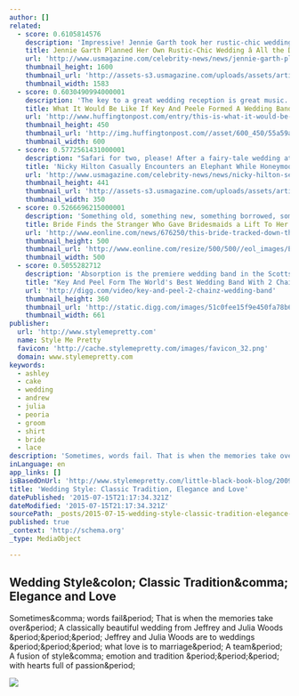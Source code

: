 ```yaml
---
author: []
related:
  - score: 0.6105814576
    description: 'Impressive! Jennie Garth took her rustic-chic wedding into her own hands. The Beverly Hills, 90210 alum, who looked stunning in a floral-embroidered long-sleeved gown, planned her July 11 wedding to now-husband David Abrams without the help of an event planner, sources tell exclusively.'
    title: Jennie Garth Planned Her Own Rustic-Chic Wedding â All the Details
    url: 'http://www.usmagazine.com/celebrity-news/news/jennie-garth-planned-her-own-rustic-chic-wedding-all-the-details-2015147'
    thumbnail_height: 1600
    thumbnail_url: 'http://assets-s3.usmagazine.com/uploads/assets/articles/89553-jennie-garth-planned-her-own-rustic-chic-wedding-all-the-details/1436925894_jennie-garth-david-abrams-zoom.jpg'
    thumbnail_width: 1583
  - score: 0.6030490994000001
    description: 'The key to a great wedding reception is great music. And the key to great wedding music is Key and Peele. In a new YouTube sketch, the comedy duo play members of a fictional Scottsdale, Arizona-based wedding band called Absorption.'
    title: What It Would Be Like If Key And Peele Formed A Wedding Band
    url: 'http://www.huffingtonpost.com/entry/this-is-what-it-would-be-like-if-key-and-peele-were-wedding-singers_55a57ce3e4b0896514cfa74b'
    thumbnail_height: 450
    thumbnail_url: 'http://img.huffingtonpost.com//asset/600_450/55a59a851200002b0013473a.png?cache=uKxCbnyKdH'
    thumbnail_width: 600
  - score: 0.5772561431000001
    description: "Safari for two, please! After a fairy-tale wedding at London's Kensington Palace on July 10, Nicky Hilton and her new husband, James Rothschild, set out for someplace a little less posh. The newlyweds are currently on their honeymoon in Botswana -- and from the looks of the picture Hilton posted to Instagram, it's quite the wild ride."
    title: 'Nicky Hilton Casually Encounters an Elephant While Honeymooning With James Rothschild: Picture'
    url: 'http://www.usmagazine.com/celebrity-news/news/nicky-hilton-sees-an-elephant-on-her-honeymoon-with-james-rothschild-2015147'
    thumbnail_height: 441
    thumbnail_url: 'http://assets-s3.usmagazine.com/uploads/assets/articles/89547-nicky-hilton-sees-an-elephant-on-her-honeymoon-with-james-rothschild/promo/1436915268_nicky-hilton-441.jpg'
    thumbnail_width: 350
  - score: 0.5266696215000001
    description: 'Something old, something new, something borrowed, something blue...but wait! Where is everybody?!...'
    title: Bride Finds the Stranger Who Gave Bridesmaids a Lift To Her Wedding
    url: 'http://www.eonline.com/news/676250/this-bride-tracked-down-the-stranger-who-gave-bridesmaids-a-lift-to-her-wedding-get-the-details'
    thumbnail_height: 500
    thumbnail_url: 'http://www.eonline.com/resize/500/500//eol_images/Entire_Site/2015614/rs_300x300-150714154708-600.broken-down-bridal-party.jw.71415.jpg'
    thumbnail_width: 500
  - score: 0.5055282712
    description: 'Absorption is the premiere wedding band in the Scottsdale, Arizona area. Book them for your wedding for a personalized musical experience unlike any other.'
    title: "Key And Peel Form The World's Best Wedding Band With 2 Chainz"
    url: 'http://digg.com/video/key-and-peel-2-chainz-wedding-band'
    thumbnail_height: 360
    thumbnail_url: 'http://static.digg.com/images/51c0fee15f9e450fa78b652ac0a9ba59_599d200d776a765d2851f558a5327d22_1_social_large.jpeg'
    thumbnail_width: 661
publisher:
  url: 'http://www.stylemepretty.com'
  name: Style Me Pretty
  favicon: 'http://cache.stylemepretty.com/images/favicon_32.png'
  domain: www.stylemepretty.com
keywords:
  - ashley
  - cake
  - wedding
  - andrew
  - julia
  - peoria
  - groom
  - shirt
  - bride
  - lace
description: 'Sometimes, words fail. That is when the memories take over. A classically beautiful wedding from Jeffrey and Julia Woods ... Jeffrey and Julia Woods are to weddings ... what love is to marriage. A team. A fusion of style, emotion and tradition ... with hearts full of passion.'
inLanguage: en
app_links: []
isBasedOnUrl: 'http://www.stylemepretty.com/little-black-book-blog/2009/01/28/wedding-style-classic-tradition-elegance-and-love/'
title: 'Wedding Style: Classic Tradition, Elegance and Love'
datePublished: '2015-07-15T21:17:34.321Z'
dateModified: '2015-07-15T21:17:34.321Z'
sourcePath: _posts/2015-07-15-wedding-style-classic-tradition-elegance-and-love.md
published: true
_context: 'http://schema.org'
_type: MediaObject

---
```

<article style=""><h1>Wedding Style&amp;colon; Classic Tradition&amp;comma; Elegance and Love</h1><p>Sometimes&amp;comma; words fail&amp;period; That is when the memories take over&amp;period; A classically beautiful wedding from Jeffrey and Julia Woods &amp;period;&amp;period;&amp;period; Jeffrey and Julia Woods are to weddings &amp;period;&amp;period;&amp;period; what love is to marriage&amp;period; A team&amp;period; A fusion of style&amp;comma; emotion and tradition &amp;period;&amp;period;&amp;period; with hearts full of passion&amp;period;</p><img src="http://o.aolcdn.com/smp/cache/wp-content/uploads/2009/01/jj31.jpg" /></article>